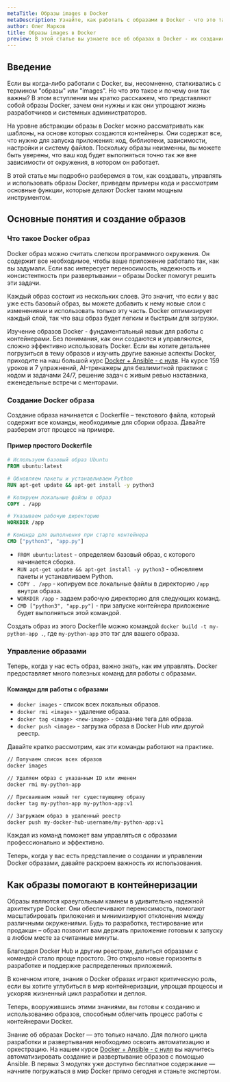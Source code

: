 ```yaml
---
metaTitle: Образы images в Docker
metaDescription: Узнайте, как работать с образами в Docker - что это такое, как они создаются и управляются, и почему они играют ключевую роль в контейнеризации
author: Олег Марков
title: Образы images в Docker
preview: В этой статье вы узнаете все об образах в Docker - их создание, структуру и использование в контейнеризации приложений
---
```


## Введение

Если вы когда-либо работали с Docker, вы, несомненно, сталкивались с термином "образы" или "images". Но что это такое и почему они так важны? В этом вступлении мы кратко расскажем, что представляют собой образы Docker, зачем они нужны и как они упрощают жизнь разработчиков и системных администраторов.

На уровне абстракции образы в Docker можно рассматривать как шаблоны, на основе которых создаются контейнеры. Они содержат все, что нужно для запуска приложения: код, библиотеки, зависимости, настройки и систему файлов. Поскольку образы неизменны, вы можете быть уверены, что ваш код будет выполняться точно так же вне зависимости от окружения, в котором он работает.

В этой статье мы подробно разберемся в том, как создавать, управлять и использовать образы Docker, приведем примеры кода и рассмотрим основные функции, которые делают Docker таким мощным инструментом.

## Основные понятия и создание образов

### Что такое Docker образ

Docker образ можно считать слепком программного окружения. Он содержит все необходимое, чтобы ваше приложение работало так, как вы задумали. Если вас интересует переносимость, надежность и консистентность при развертывании – образы Docker помогут решить эти задачи.

Каждый образ состоит из нескольких слоев. Это значит, что если у вас уже есть базовый образ, вы можете добавить к нему новые слои с изменениями и использовать только эту часть. Docker оптимизирует каждый слой, так что ваш образ будет легким и быстрым для загрузки.

Изучение образов Docker - фундаментальный навык для работы с контейнерами. Без понимания, как они создаются и управляются, сложно эффективно использовать Docker. Если вы хотите детальнее погрузиться в тему образов и изучить другие важные аспекты Docker, приходите на наш большой курс [Docker + Ansible - с нуля](https://purpleschool.ru/course/docker). На курсе 159 уроков и 7 упражнений, AI-тренажеры для безлимитной практики с кодом и задачами 24/7, решение задач с живым ревью наставника, еженедельные встречи с менторами.

### Создание Docker образа

Создание образа начинается с Dockerfile – текстового файла, который содержит все команды, необходимые для сборки образа. Давайте разберем этот процесс на примере.

#### Пример простого Dockerfile

```dockerfile
# Используем базовый образ Ubuntu
FROM ubuntu:latest 

# Обновляем пакеты и устанавливаем Python
RUN apt-get update && apt-get install -y python3 

# Копируем локальные файлы в образ
COPY . /app 

# Указываем рабочую директорию
WORKDIR /app 

# Команда для выполнения при старте контейнера
CMD ["python3", "app.py"] 
```

- `FROM ubuntu:latest` - определяем базовый образ, с которого начинается сборка.
- `RUN apt-get update && apt-get install -y python3` - обновляем пакеты и устанавливаем Python.
- `COPY . /app` - копируем все локальные файлы в директорию `/app` внутри образа.
- `WORKDIR /app` - задаем рабочую директорию для следующих команд.
- `CMD ["python3", "app.py"]` - при запуске контейнера приложение будет выполняться этой командой.

Создать образ из этого Dockerfile можно командой `docker build -t my-python-app .`, где `my-python-app` это тэг для вашего образа.

### Управление образами

Теперь, когда у нас есть образ, важно знать, как им управлять. Docker предоставляет много полезных команд для работы с образами.

#### Команды для работы с образами

- `docker images` - список всех локальных образов.
- `docker rmi <image>` - удаление образа.
- `docker tag <image> <new-image>` - создание тега для образа.
- `docker push <image>` - загрузка образа в Docker Hub или другой реестр.

Давайте кратко рассмотрим, как эти команды работают на практике.

```bash
// Получаем список всех образов
docker images

// Удаляем образ с указанным ID или именем
docker rmi my-python-app

// Присваиваем новый тег существующему образу
docker tag my-python-app my-python-app:v1

// Загружаем образ в удаленный реестр
docker push my-docker-hub-username/my-python-app:v1
```

Каждая из команд поможет вам управляться с образами профессионально и эффективно.

Теперь, когда у вас есть представление о создании и управлении Docker образами, давайте раскроем важность их использования.

## Как образы помогают в контейнеризации

Образы являются краеугольным камнем в удивительно надежной архитектуре Docker. Они обеспечивают переносимость, помогают масштабировать приложения и минимизируют отклонения между различными окружениями. Будь то разработка, тестирование или продакшн – образ позволит вам держать приложение готовым к запуску в любом месте за считанные минуты.

Благодаря Docker Hub и другим реестрам, делиться образами с командой стало проще простого. Это открыло новые горизонты в разработке и поддержке распределенных приложений.

В конечном итоге, знания о Docker образах играют критическую роль, если вы хотите углубиться в мир контейнеризации, упрощая процессы и ускоряя жизненный цикл разработки и деплоя.

Теперь, вооружившись этими знаниями, вы готовы к созданию и использованию образов, способным облегчить процесс работы с контейнерами Docker. 

Знание об образах Docker — это только начало. Для полного цикла разработки и развертывания необходимо освоить автоматизацию и оркестрацию. На нашем курсе [Docker + Ansible - с нуля](https://purpleschool.ru/course/docker) вы научитесь автоматизировать создание и развертывание образов с помощью Ansible. В первых 3 модулях уже доступно бесплатное содержание — начните погружаться в мир Docker прямо сегодня и станьте экспертом.
